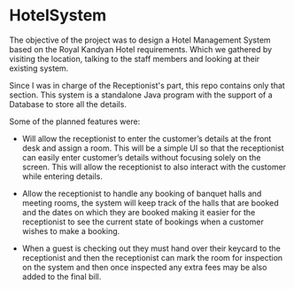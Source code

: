 # HotelSystem

The objective of the project was to design a Hotel Management System based on the Royal Kandyan
Hotel requirements. Which we gathered by visiting the location, talking to the staff members and looking at their existing system.

Since I was in charge of the Receptionist's part, this repo contains only that section. This system is a standalone Java program with the support of a Database to store all the details.


Some of the planned features were:
  * Will allow the receptionist to enter the customer’s details at the front desk and assign a room. This will be a simple UI so that the receptionist can easily enter customer’s details without focusing solely on the screen. This will allow the receptionist to also interact with the customer while entering details.
  
  * Allow the receptionist to handle any booking of banquet halls and meeting rooms, the system will keep track of the halls that are booked and the dates on which they are booked making it easier for the receptionist to see the current state of bookings when a customer wishes to make a booking.
  
  * When a guest is checking out they must hand over their keycard to the receptionist and then the receptionist can mark the room for inspection on the system and then once inspected any extra fees may be also added to the final bill.
  
  
